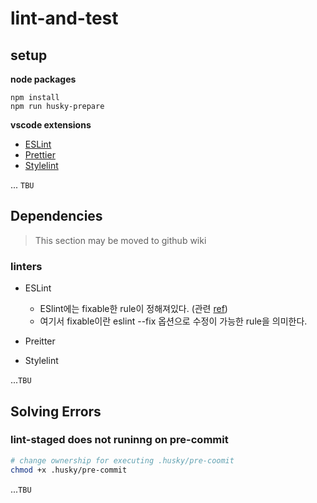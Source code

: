 # lint-and-test

## setup

**node packages**

```
npm install
npm run husky-prepare
```

**vscode extensions**

- [ESLint](https://marketplace.visualstudio.com/items?itemName=dbaeumer.vscode-eslint)
- [Prettier](https://marketplace.visualstudio.com/items?itemname=esbenp.prettier-vscode)
- [Stylelint](https://marketplace.visualstudio.com/items?itemName=stylelint.vscode-stylelint)

... `TBU`

## Dependencies

> This section may be moved to github wiki

### linters

- ESLint

  - ESlint에는 fixable한 rule이 정해져있다. (관련 [ref](https://eslint.org/docs/latest/rules/#possible-problems))
  - 여기서 fixable이란 eslint --fix 옵션으로 수정이 가능한 rule을 의미한다.

- Preitter
- Stylelint

...`TBU`

## Solving Errors

### lint-staged does not runinng on pre-commit

```bash
# change ownership for executing .husky/pre-coomit
chmod +x .husky/pre-commit
```

...`TBU`
